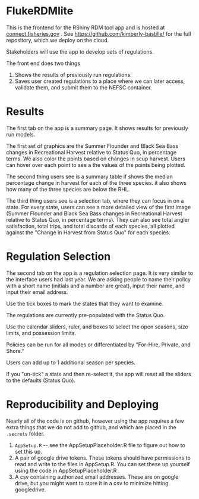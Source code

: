 # FlukeRDMlite

This is the frontend for the RShiny RDM tool app and is hosted at [connect.fisheries.gov](https://connect.fisheries.noaa.gov/connect/#/apps/539bfbee-a914-45e2-ae8f-e6db92452d23) .  See https://github.com/kimberly-bastille/ for the full repository, which we deploy on the cloud.


Stakeholders will use the app to develop sets of regulations. 

The front end does two things
1. Shows the results of previously run regulations.
2. Saves user created regulations to a place where we can later access, validate them, and submit them to the NEFSC container.

# Results


The first tab on the app is a summary page. It shows results for previously run models.  


The first set of graphics are the Summer Flounder and Black Sea Bass changes in Recreational Harvest relative to Status Quo, in percentage terms. We also color the points based on changes in scup harvest. Users can hover over each point to see a the values of the points being plotted. 

The second thing users see is a summary table if shows the median percentage change in harvest for each of the three species. it also shows how many of the three species are below the RHL.

The third thing users see is a selection tab, where they can focus in on a state.  For every state, users can see a more detailed view of the first image (Summer Flounder and Black Sea Bass changes in Recreational Harvest relative to Status Quo, in percentage terms).  They can also see total angler satisfaction, total trips, and total discards of each species, all plotted against the "Change in Harvest from Status Quo" for each species.


# Regulation Selection

The second tab on the app is a regulation selection page. It is very similar to the interface users had last year. We are asking people to name their policy with a short name (initials and a number are great), input their name, and input their email address.  

Use the tick boxes to mark the states that they want to examine.  

The regulations are currently pre-populated with the Status Quo.

Use the calendar sliders, ruler, and boxes to select the open seasons, size limits, and possession limits. 

Policies can be run for all modes or differentiated by "For-Hire, Private, and Shore."  

Users can add up to 1 additional season per species.

If you "un-tick" a state and then re-select it, the app will reset all the sliders to the defaults (Status Quo).


# Reproducibility and Deploying

Nearly all of the code is on github, however using the app requires a few extra things that we do not add to github, and which are placed in the ``.secrets`` folder.

1. ``AppSetup.R`` -- see the AppSetupPlaceholder.R file to figure out how to set this up.
2. A pair of google drive tokens. These tokens should have permissions to read and write to the files in AppSetup.R.  You can set these up yourself using the code in AppSetupPlaceholder.R
3. A csv containing authorized email addresses. These are on google drive, but you might want to store it in a csv to minimize hitting googledrive.